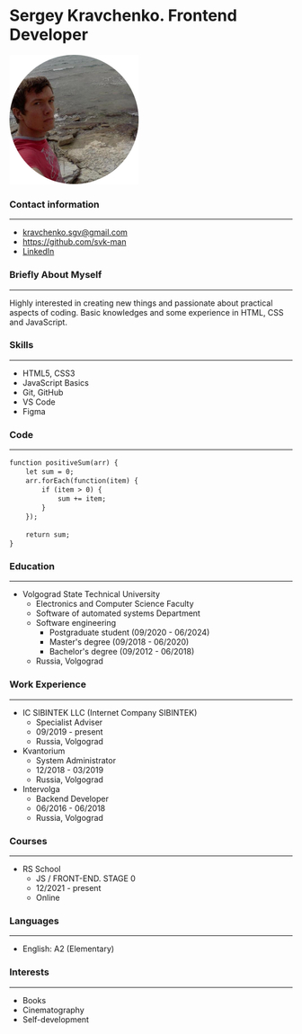 # Sergey Kravchenko. Frontend Developer

![Sergey Kravchenko. Frontend Developer](assets/img/person-circle-cropped-230x230.png "Sergey Kravchenko. Frontend Developer")

### Contact information
___

- <kravchenko.sgv@gmail.com>
- <https://github.com/svk-man>
- [LinkedIn](https://www.linkedin.com/in/sergey-kravchenko-9ba309159/)

### Briefly About Myself
___

Highly interested in creating new things and passionate about practical aspects of coding. Basic knowledges and some experience in HTML, CSS and JavaScript.

### Skills
___

- HTML5, CSS3
- JavaScript Basics
- Git, GitHub
- VS Code
- Figma

### Code
___

    function positiveSum(arr) {
        let sum = 0;
        arr.forEach(function(item) {
            if (item > 0) {
                sum += item;
            }
        });
  
        return sum;
    }

### Education
___

- Volgograd State Technical University
  - Electronics and Computer Science Faculty
  - Software of automated systems Department
  - Software engineering
    - Postgraduate student (09/2020 - 06/2024)
    - Master's degree (09/2018 - 06/2020)
    - Bachelor's degree (09/2012 - 06/2018)
  - Russia, Volgograd

### Work Experience
___

- IC SIBINTEK LLC (Internet Company SIBINTEK)
  - Specialist Adviser
  - 09/2019 - present
  - Russia, Volgograd
- Kvantorium
  - System Administrator
  - 12/2018 - 03/2019
  - Russia, Volgograd
- Intervolga
  - Backend Developer
  - 06/2016 - 06/2018
  - Russia, Volgograd

### Courses
___

- RS School
  - JS / FRONT-END. STAGE 0
  - 12/2021 - present
  - Online

### Languages
___

- English: A2 (Elementary)

### Interests
___

- Books
- Cinematography
- Self-development